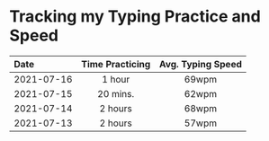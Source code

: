 # Tracking my Typing Practice and Speed

| Date       | Time Practicing | Avg. Typing Speed |
| :--------- | :-------------: | :---------------: |
| 2021-07-16 |     1 hour      |       69wpm       |
| 2021-07-15 |     20 mins.    |       62wpm       |
| 2021-07-14 |     2 hours     |       68wpm       |
| 2021-07-13 |     2 hours     |       57wpm       |
